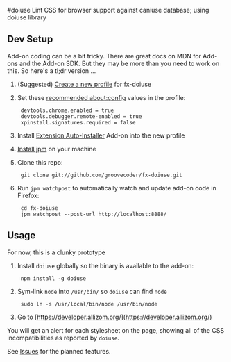 #doiuse
Lint CSS for browser support against caniuse database; using doiuse library

## Dev Setup
Add-on coding can be a bit tricky. There are great docs on MDN for Add-ons and
the Add-on SDK. But they may be more than you need to work on this. So here's a
tl;dr version ...

1. (Suggested) [Create a new profile](https://support.mozilla.org/kb/profile-manager-create-and-remove-firefox-profiles) for fx-doiuse

2. Set these [recommended about:config](https://developer.mozilla.org/en-US/Add-ons/Setting_up_extension_development_environment#Recommended_development_preferences) values in the profile:


        devtools.chrome.enabled = true
        devtools.debugger.remote-enabled = true
        xpinstall.signatures.required = false

3. Install [Extension Auto-Installer](https://addons.mozilla.org/en-US/firefox/addon/autoinstaller/) Add-on into the new profile

4. [Install jpm](https://developer.mozilla.org/en-US/Add-ons/SDK/Tools/jpm#Installation) on your machine

5. Clone this repo:


        git clone git://github.com/groovecoder/fx-doiuse.git

6. Run `jpm watchpost` to automatically watch and update add-on code in Firefox:


        cd fx-doiuse
        jpm watchpost --post-url http://localhost:8888/

## Usage
For now, this is a clunky prototype

1. Install `doiuse` globally so the binary is available to the add-on:


        npm install -g doiuse

2. Sym-link `node` into `/usr/bin/` so `doiuse` can find `node`


        sudo ln -s /usr/local/bin/node /usr/bin/node

3. Go to
   [https://developer.allizom.org/](https://developer.allizom.org/)

You will get an alert for each stylesheet on the page, showing all of the CSS
incompatibilities as reported by `doiuse`.

See [Issues](https://github.com/groovecoder/fx-doiuse/issues) for the planned features.
